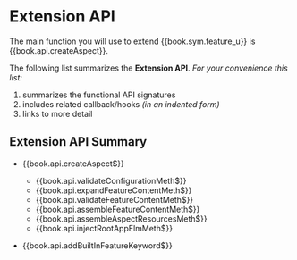 # Extension API

The main function you will use to extend {{book.sym.feature_u}} is
{{book.api.createAspect}}.

The following list summarizes the **Extension API**.  _For your
convenience this list:_

1. summarizes the functional API signatures
1. includes related callback/hooks _(in an indented form)_
1. links to more detail

## Extension API Summary

* {{book.api.createAspect$}}
  * {{book.api.validateConfigurationMeth$}}
  * {{book.api.expandFeatureContentMeth$}}
  * {{book.api.validateFeatureContentMeth$}}
  * {{book.api.assembleFeatureContentMeth$}}
  * {{book.api.assembleAspectResourcesMeth$}}
  * {{book.api.injectRootAppElmMeth$}}


* {{book.api.addBuiltInFeatureKeyword$}}

